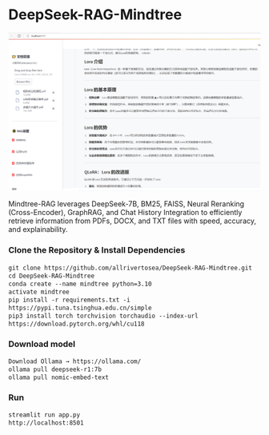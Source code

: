 # DeepSeek-RAG-Mindtree

<img src="./assets/run.png" width=800px>

Mindtree-RAG leverages DeepSeek-7B, BM25, FAISS, Neural Reranking (Cross-Encoder), GraphRAG, and Chat History Integration to efficiently retrieve information from PDFs, DOCX, and TXT files with speed, accuracy, and explainability.


### **Clone the Repository & Install Dependencies**
```
git clone https://github.com/allrivertosea/DeepSeek-RAG-Mindtree.git
cd DeepSeek-RAG-Mindtree
conda create --name mindtree python=3.10
activate mindtree
pip install -r requirements.txt -i https://pypi.tuna.tsinghua.edu.cn/simple
pip3 install torch torchvision torchaudio --index-url https://download.pytorch.org/whl/cu118
```

### **Download model**
```
Download Ollama → https://ollama.com/
ollama pull deepseek-r1:7b
ollama pull nomic-embed-text
```

### **Run**
```
streamlit run app.py
http://localhost:8501
```

